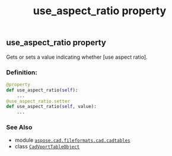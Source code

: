 ﻿---
title: use_aspect_ratio property
second_title: Aspose.CAD for Python via .NET API References
description: 
type: docs
weight: 540
url: /python-net/aspose.cad.fileformats.cad.cadtables/cadvporttableobject/use_aspect_ratio/
is_root: false
---

## use_aspect_ratio property


Gets or sets a value indicating whether [use aspect ratio].
### Definition:
```python
@property
def use_aspect_ratio(self):
    ...
@use_aspect_ratio.setter
def use_aspect_ratio(self, value):
    ...
```

### See Also
* module [`aspose.cad.fileformats.cad.cadtables`](../../)
* class [`CadVportTableObject`](/cad/python-net/aspose.cad.fileformats.cad.cadtables/cadvporttableobject)
